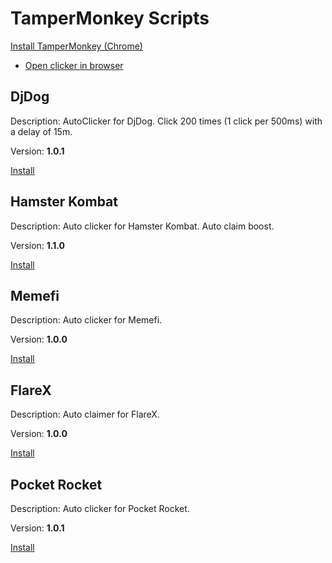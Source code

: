 # TamperMonkey Scripts

[Install TamperMonkey (Chrome)](https://chromewebstore.google.com/detail/tampermonkey/dhdgffkkebhmkfjojejmpbldmpobfkfo?hl=uk)

- [Open clicker in browser](/instruction.md)

## DjDog

Description: AutoClicker for DjDog. Click 200 times (1 click per 500ms) with a delay of 15m.

Version: **1.0.1**

[Install](https://github.com/HighError/tamper-monkey-scripts/raw/master/djdog.user.js)

## Hamster Kombat

Description: Auto clicker for Hamster Kombat. Auto claim boost.

Version: **1.1.0**

[Install](https://github.com/HighError/tamper-monkey-scripts/raw/master/hamster-kombat.user.js)

## Memefi

Description: Auto clicker for Memefi.

Version: **1.0.0**

[Install](https://github.com/HighError/tamper-monkey-scripts/raw/master/memefi.user.js)

## FlareX

Description: Auto claimer for FlareX.

Version: **1.0.0**

[Install](https://github.com/HighError/tamper-monkey-scripts/raw/master/flarex.user.js)

## Pocket Rocket

Description: Auto clicker for Pocket Rocket.

Version: **1.0.1**

[Install](https://github.com/HighError/tamper-monkey-scripts/raw/master/pocket-rocket.user.js)
